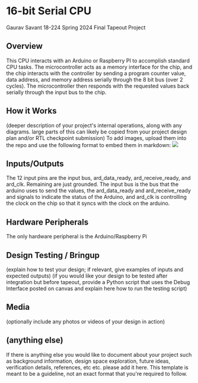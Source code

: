 # 16-bit Serial CPU
Gaurav Savant
18-224 Spring 2024 Final Tapeout Project

## Overview
This CPU interacts with an Arduino or Raspberry PI to accomplish standard CPU tasks. The microcontroller acts as a memory interface for the chip, and the chip interacts with the controller by sending a program counter value, data address, and memory address serially through the 8 bit bus (over 2 cycles). The microcontroller then responds with the requested values back serially through the input bus to the chip.
## How it Works
(deeper description of your project's internal operations, along with any
diagrams. large parts of this can likely be copied from your project
design plan and/or RTL checkpoint submission)
To add images, upload them into the repo and use the following format to
embed them in markdown:
![](image1.png)
## Inputs/Outputs
The 12 input pins are the input bus, ard_data_ready, ard_receive_ready, and ard_clk. Remaining are just grounded. The input bus is the bus that the arduino uses to send the values, the ard_data_ready and ard_receive_ready and signals to indicate the status of the Arduino, and ard_clk is controlling the clock on the chip so that it syncs with the clock on the arduino.
## Hardware Peripherals
The only hardware peripheral is the Arduino/Raspberry Pi
## Design Testing / Bringup
(explain how to test your design; if relevant, give examples of inputs and
expected outputs)
(if you would like your design to be tested after integration but before
tapeout, provide a Python script that uses the Debug Interface posted on
canvas and explain here how to run the testing script)
## Media
(optionally include any photos or videos of your design in action)
## (anything else)
If there is anything else you would like to document about your project
such as background information, design space exploration, future ideas,
verification details, references, etc etc. please add it here. This
template is meant to be a guideline, not an exact format that you're
required to follow.
